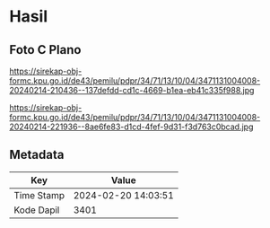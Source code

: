 # Hasil

## Foto C Plano

https://sirekap-obj-formc.kpu.go.id/de43/pemilu/pdpr/34/71/13/10/04/3471131004008-20240214-210436--137defdd-cd1c-4669-b1ea-eb41c335f988.jpg

https://sirekap-obj-formc.kpu.go.id/de43/pemilu/pdpr/34/71/13/10/04/3471131004008-20240214-221936--8ae6fe83-d1cd-4fef-9d31-f3d763c0bcad.jpg


## Metadata

| Key        | Value               |
| ---------- | ------------------- |
| Time Stamp | 2024-02-20 14:03:51 |
| Kode Dapil | 3401                |



